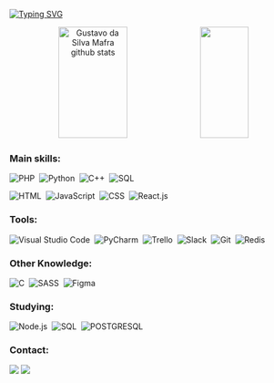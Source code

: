 [![Typing SVG](https://readme-typing-svg.herokuapp.com/?color=7616ba&size=35&center=true&vCenter=true&width=1000&lines=Hi,+my+name+is+Gustavo+da+Silva+Mafra;I'm+a+Full+Stack+Developer+from+Brazil;Be+Welcome!+:%29)](https://git.io/typing-svg)

<div align="center">  
  <img width="49%" height="195px" src="https://github-readme-stats.vercel.app/api?username=gustavosmafra&show_icons=true&count_private=true&hide_border=true&title_color=7616ba&icon_color=7616ba&text_color=c9d1d9&bg_color=0d1117" alt="Gustavo da Silva Mafra github stats" /> 
  <img width="41%" height="195px" src="https://github-readme-stats-sigma-five.vercel.app/api/top-langs/?username=gustavosmafra&layout=compact&hide_border=true&title_color=7616ba&text_color=c9d1d9&bg_color=0d1117" />
</div>

### Main skills:

![PHP](https://img.shields.io/badge/PHP-0D1117?style=for-the-badge&logo=php&logoColor=white)&nbsp;
![Python](https://img.shields.io/badge/-python-0D1117?style=for-the-badge&logo=python&logoColor=1572B6&labelColor=0D1117)&nbsp;
![C++](https://img.shields.io/badge/-C%2B%2B-0D1117?style=for-the-badge&logo=c%2B%2B&labelColor=0D1117)&nbsp;
![SQL](https://img.shields.io/badge/MySQL-0D1117?style=for-the-badge&logo=mysql&logoColor=white)&nbsp;

![HTML](https://img.shields.io/badge/HTML-0D1117?style=for-the-badge&logo=html5&logoColor=white)&nbsp;
![JavaScript](https://img.shields.io/badge/-JavaScript-0D1117?style=for-the-badge&logo=javascript&labelColor=0D1117&textColor=0D1117)&nbsp;
![CSS](https://img.shields.io/badge/-CSS-0D1117?style=for-the-badge&logo=CSS3&logoColor=1572B6&labelColor=0D1117)&nbsp;
![React.js](https://img.shields.io/badge/-React.js-0D1117?style=for-the-badge&logo=react&labelColor=0D1117)&nbsp;

### Tools:
![Visual Studio Code](https://img.shields.io/badge/-Visual%20Studio%20Code-0D1117?style=for-the-badge&logo=visual-studio-code&logoColor=007ACC&labelColor=0D1117)&nbsp;
![PyCharm](https://img.shields.io/badge/-PyCharm-0D1117?style=for-the-badge&logo=PyCharm&labelColor=0D1117)&nbsp;
![Trello](https://img.shields.io/badge/-Trello-0D1117?style=for-the-badge&logo=trello&labelColor=0D1117)&nbsp;
![Slack](https://img.shields.io/badge/-Slack-0D1117?style=for-the-badge&logo=slack&logoColor=white&labelColor=0D1117)&nbsp;
![Git](https://img.shields.io/badge/GIT-0D1117?style=for-the-badge&logo=git&logoColor=white)&nbsp;
![Redis](https://img.shields.io/badge/redis-0D1117?style=for-the-badge&logo=redis&logoColor=white)&nbsp;

### Other Knowledge:

![C](https://img.shields.io/badge/-C-0D1117?style=for-the-badge&logo=c&labelColor=0D1117)&nbsp;
![SASS](https://img.shields.io/badge/Sass-0D1117?style=for-the-badge&logo=sass&logoColor=white)&nbsp;
![Figma](https://img.shields.io/badge/-figma-0D1117?style=for-the-badge&logo=figma&labelColor=0D1117)&nbsp;


### Studying:

![Node.js](https://img.shields.io/badge/Node.js-0D1117?style=for-the-badge&logo=node.js&logoColor=white)&nbsp;
![SQL](https://img.shields.io/badge/MySQL-0D1117?style=for-the-badge&logo=mysql&logoColor=white)&nbsp;
![POSTGRESQL](https://img.shields.io/badge/PostgreSQL-0D1117?style=for-the-badge&logo=postgresql&logoColor=white)&nbsp;

### Contact:
<div> 
  <a href ="mailto:mafraguh@gmail.com"><img src="https://img.shields.io/badge/Gmail-D14836?style=for-the-badge&logo=gmail&logoColor=white" target="_blank"></a>
  <a href="https://www.linkedin.com/in/gustavosmafra/" target="_blank"><img src="https://img.shields.io/badge/-LinkedIn-%230077B5?style=for-the-badge&logo=linkedin&logoColor=white" target="_blank"></a> 
</div>
